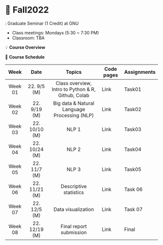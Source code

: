 # 🌿 Fall2022
: Graduate Seminar (1 Credit) at GNU

* Class meetings: Mondays (5:30 ~ 7:30 PM)
* Classroom: TBA

💡 **Course Overview**  


📅 **Course Schedule**  

| Week | Date |Topics | Code pages | Assignments | 
|:---:|:---:|:---:|---|---|
| Week 01 | 22. 9/5 (M)| Class overview, Intro to Python & R, Github, Colab | Link | Task01 |  
| Week 02 | 22. 9/19 (M)| Big data & Natural Language Processing (NLP) | Link | Task02 |
| Week 03 | 22. 10/10 (M)| NLP 1 | Link | Task03 |
| Week 04 | 22. 10/24 (M)| NLP 2 | Link | Task04 |
| Week 05 | 22. 11/7 (M)| NLP 3 | Link | Task05 |
| Week 06 | 22. 11/21 (M)| Descriptive statistics | Link | Task 06 |
| Week 07 | 22. 12/5 (M) | Data visualization | Link | Task 07|
| Week 08 | 22. 12/19 (M) | Final report submission | Link | Final |

